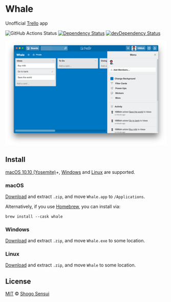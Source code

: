 # Whale

Unofficial [Trello](https://trello.com/) app

![GitHub Actions Status](https://github.com/1000ch/whale/workflows/test/badge.svg?branch=master)
[![Dependency Status](https://david-dm.org/1000ch/whale.svg)](https://david-dm.org/1000ch/whale)
[![devDependency Status](https://david-dm.org/1000ch/whale/dev-status.svg)](https://david-dm.org/1000ch/whale?type=dev)

![Whale demo](demo.png)

## Install

[macOS 10.10 (Yosemite)](https://www.electronjs.org/docs/tutorial/support#macos)+, [Windows](https://www.electronjs.org/docs/tutorial/support#windows) and [Linux](https://www.electronjs.org/docs/tutorial/support#linux) are supported.

### macOS

[Download](https://github.com/1000ch/whale/releases) and extract `.zip`, and move `Whale.app` to `/Applications`.

Alternatively, if you use [Homebrew](http://brew.sh/), you can install via:

```
brew install --cask whale
```

### Windows

[Download](https://github.com/1000ch/whale/releases) and extract `.zip`, and move `Whale.exe` to some location.

### Linux

[Download](https://github.com/1000ch/whale/releases) and extract `.zip`, and move `Whale` to some location.

## License

[MIT](https://1000ch.mit-license.org) © [Shogo Sensui](https://github.com/1000ch)
